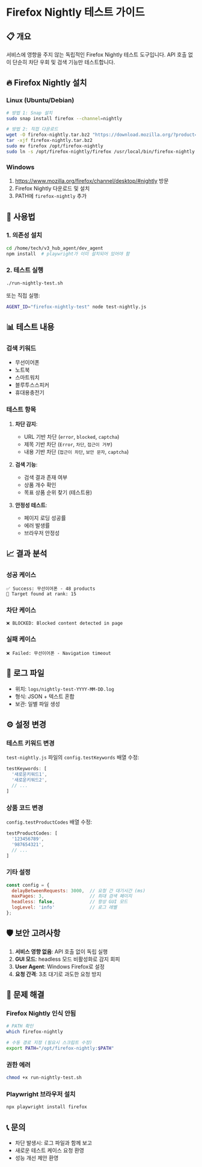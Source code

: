 # Firefox Nightly 테스트 가이드

## 📋 개요
서비스에 영향을 주지 않는 독립적인 Firefox Nightly 테스트 도구입니다.
API 호출 없이 단순히 차단 우회 및 검색 기능만 테스트합니다.

## 🔥 Firefox Nightly 설치

### Linux (Ubuntu/Debian)
```bash
# 방법 1: Snap 설치
sudo snap install firefox --channel=nightly

# 방법 2: 직접 다운로드
wget -O firefox-nightly.tar.bz2 "https://download.mozilla.org/?product=firefox-nightly-latest&os=linux64&lang=ko"
tar -xjf firefox-nightly.tar.bz2
sudo mv firefox /opt/firefox-nightly
sudo ln -s /opt/firefox-nightly/firefox /usr/local/bin/firefox-nightly
```

### Windows
1. https://www.mozilla.org/firefox/channel/desktop/#nightly 방문
2. Firefox Nightly 다운로드 및 설치
3. PATH에 `firefox-nightly` 추가

## 🚀 사용법

### 1. 의존성 설치
```bash
cd /home/tech/v3_hub_agent/dev_agent
npm install  # playwright가 이미 설치되어 있어야 함
```

### 2. 테스트 실행
```bash
./run-nightly-test.sh
```

또는 직접 실행:
```bash
AGENT_ID="firefox-nightly-test" node test-nightly.js
```

## 📊 테스트 내용

### 검색 키워드
- 무선이어폰
- 노트북
- 스마트워치
- 블루투스스피커
- 휴대용충전기

### 테스트 항목
1. **차단 감지**: 
   - URL 기반 차단 (`error`, `blocked`, `captcha`)
   - 제목 기반 차단 (`Error`, `차단`, `접근이 거부`)
   - 내용 기반 차단 (`접근이 차단`, `보안 문자`, `captcha`)

2. **검색 기능**:
   - 검색 결과 존재 여부
   - 상품 개수 확인
   - 목표 상품 순위 찾기 (테스트용)

3. **안정성 테스트**:
   - 페이지 로딩 성공률
   - 에러 발생률
   - 브라우저 안정성

## 📈 결과 분석

### 성공 케이스
```
✅ Success: 무선이어폰 - 48 products
🎯 Target found at rank: 15
```

### 차단 케이스
```
❌ BLOCKED: Blocked content detected in page
```

### 실패 케이스
```
❌ Failed: 무선이어폰 - Navigation timeout
```

## 📁 로그 파일
- 위치: `logs/nightly-test-YYYY-MM-DD.log`
- 형식: JSON + 텍스트 혼합
- 보관: 일별 파일 생성

## ⚙️ 설정 변경

### 테스트 키워드 변경
`test-nightly.js` 파일의 `config.testKeywords` 배열 수정:
```javascript
testKeywords: [
  '새로운키워드1',
  '새로운키워드2',
  // ...
]
```

### 상품 코드 변경
`config.testProductCodes` 배열 수정:
```javascript
testProductCodes: [
  '123456789',
  '987654321',
  // ...
]
```

### 기타 설정
```javascript
const config = {
  delayBetweenRequests: 3000,  // 요청 간 대기시간 (ms)
  maxPages: 3,                 // 최대 검색 페이지
  headless: false,             // 항상 GUI 모드
  logLevel: 'info'             // 로그 레벨
};
```

## 🛡️ 보안 고려사항

1. **서비스 영향 없음**: API 호출 없이 독립 실행
2. **GUI 모드**: headless 모드 비활성화로 감지 회피
3. **User Agent**: Windows Firefox로 설정
4. **요청 간격**: 3초 대기로 과도한 요청 방지

## 🔧 문제 해결

### Firefox Nightly 인식 안됨
```bash
# PATH 확인
which firefox-nightly

# 수동 경로 지정 (필요시 스크립트 수정)
export PATH="/opt/firefox-nightly:$PATH"
```

### 권한 에러
```bash
chmod +x run-nightly-test.sh
```

### Playwright 브라우저 설치
```bash
npx playwright install firefox
```

## 📞 문의
- 차단 발생시: 로그 파일과 함께 보고
- 새로운 테스트 케이스 요청 환영
- 성능 개선 제안 환영